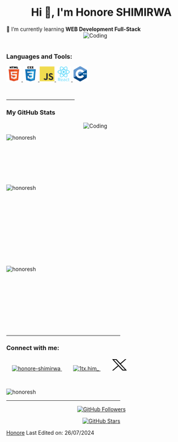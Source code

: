 <h1 align="center">Hi 👋, I'm Honore SHIMIRWA</h1>



🌱 I’m currently learning **WEB Development Full-Stack**
<img align="right" alt="Coding" width="300" src="https://i.pinimg.com/originals/81/17/8b/81178b47a8598f0c81c4799f2cdd4057.gif">

<br>
<h3 align="left">Languages and Tools:</h3>
<p align="left">
  <a href="https://www.w3.org/html/" target="_blank" rel="noreferrer">
    <img src="https://raw.githubusercontent.com/devicons/devicon/master/icons/html5/html5-original-wordmark.svg" alt="html5" width="40" height="40"/>
  </a>
  <a href="https://www.w3schools.com/css/" target="_blank" rel="noreferrer">
    <img src="https://raw.githubusercontent.com/devicons/devicon/master/icons/css3/css3-original-wordmark.svg" alt="css3" width="40" height="40"/>
  </a>
  <a href="https://developer.mozilla.org/en-US/docs/Web/JavaScript" target="_blank" rel="noreferrer">
    <img src="https://raw.githubusercontent.com/devicons/devicon/master/icons/javascript/javascript-original.svg" alt="javascript" width="40" height="40"/>
  </a>
  <a href="https://reactjs.org/" target="_blank" rel="noreferrer">
    <img src="https://raw.githubusercontent.com/devicons/devicon/master/icons/react/react-original-wordmark.svg" alt="react" width="40" height="40"/>
  </a>
  <a href="https://isocpp.org/" target="_blank" rel="noreferrer">
    <img src="https://raw.githubusercontent.com/devicons/devicon/master/icons/cplusplus/cplusplus-original.svg" alt="cplusplus" width="40" height="40"/>
  </a>
</p><br>

<hr width="36%">

<h3>My GitHub Stats</h3>
<img align="right" alt="Coding" width="300" src="https://cdn.dribbble.com/users/1277312/screenshots/14733298/media/39b1045e593737587dd60e42c8422d1f.gif">

<br>

<p>
  <img align="left" src="https://github-readme-stats.vercel.app/api/top-langs?username=honoresh&show_icons=true&theme=dark&locale=en&layout=compact" alt="honoresh" />
</p>

<br><br><br><br><br><br><br>
<p>&nbsp;<img align="left" src="https://github-readme-stats.vercel.app/api?username=honoresh&show_icons=true&theme=dark&locale=en" alt="honoresh" /></p>
<br><br><br><br><br><br><br><br><br><br>

<p><img align="left" src="https://github-readme-streak-stats.herokuapp.com/?user=honoresh&theme=dark" alt="honoresh" /></p>
<br><br><br><br><br><br><br><br><br><br>

<hr width="60%">

<h3 align="left">Connect with me:</h3>
<p align="left">
 <div align="leftr" style="margin-top: 20px;">
  <a href="https://www.linkedin.com/in/honore-shimirwa-5a854428a/" target="blank" style="margin: 0 15px;">
    <img src="https://raw.githubusercontent.com/rahuldkjain/github-profile-readme-generator/master/src/images/icons/Social/linked-in-alt.svg" alt="honore-shimirwa" height="30" width="40"/>
  </a>
  <a href="https://www.instagram.com/1tx.him_/" target="blank" style="margin: 0 15px;">
    <img src="https://raw.githubusercontent.com/rahuldkjain/github-profile-readme-generator/master/src/images/icons/Social/instagram.svg" alt="1tx.him_" height="30" width="40"/>
  </a>
  <a href="https://x.com/Lodj1k" target="blank" style="margin: 0 15px;">
    <img src="https://raw.githubusercontent.com/devicons/devicon/master/icons/twitter/twitter-original.svg" alt="Twitter" height="30" width="40"/>
  </a>
</div>
</p>
<br>
<p align="left">
  <img src="https://komarev.com/ghpvc/?username=honoresh&label=Profile%20views&color=0e75b6&style=flat" alt="honoresh" />
</p>

<hr width="60%">

<p align="center">
  <a href="https://github.com/honoresh" target="_blank">
    <img src="https://img.shields.io/github/followers/honoresh?style=social" alt="GitHub Followers" />
  </a>
</p>

<p align="center">
  <a href="https://github.com/honoresh" target="_blank">
    <img src="https://img.shields.io/github/stars/honoresh?style=social" alt="GitHub Stars" />
  </a>
</p>


[Honore](https://github.com/honoresh)
Last Edited on: 26/07/2024
